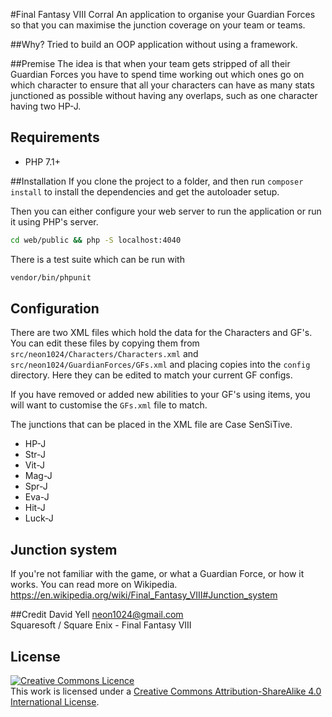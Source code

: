 #Final Fantasy VIII Corral
An application to organise your Guardian Forces so that you can maximise the junction coverage on your team or teams.  

##Why?
Tried to build an OOP application without using a framework.

##Premise
The idea is that when your team gets stripped of all their Guardian Forces you have to spend time working out which ones go on 
which character to ensure that all your characters can have as many stats junctioned as possible without having any 
overlaps, such as one character having two HP-J.

## Requirements
* PHP 7.1+

##Installation
If you clone the project to a folder, and then run `composer install` to install the dependencies and get the 
autoloader setup.

Then you can either configure your web server to run the application or run it using PHP's server.

```bash
cd web/public && php -S localhost:4040
```

There is a test suite which can be run with
 
```bash
vendor/bin/phpunit
```

## Configuration
There are two XML files which hold the data for the Characters and GF's. You can edit these files by copying them from 
`src/neon1024/Characters/Characters.xml` and `src/neon1024/GuardianForces/GFs.xml` and placing copies into the `config` 
directory. Here they can be edited to match your current GF configs.  

If you have removed or added new abilities to your GF's using items, you will want to customise the `GFs.xml` file to match.  

The junctions that can be placed in the XML file are Case SenSiTive.  
* HP-J
* Str-J
* Vit-J
* Mag-J
* Spr-J
* Eva-J
* Hit-J
* Luck-J

## Junction system
If you're not familiar with the game, or what a Guardian Force, or how it works. You can read more on Wikipedia.
https://en.wikipedia.org/wiki/Final_Fantasy_VIII#Junction_system

##Credit
David Yell <neon1024@gmail.com>  
Squaresoft / Square Enix - Final Fantasy VIII

## License
[![Creative Commons Licence](https://i.creativecommons.org/l/by-sa/4.0/88x31.png)](http://creativecommons.org/licenses/by-sa/4.0/)  
This work is licensed under a [Creative Commons Attribution-ShareAlike 4.0 International License](http://creativecommons.org/licenses/by-sa/4.0/).
